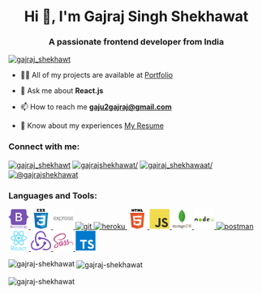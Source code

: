 <h1 align="center">Hi 👋, I'm Gajraj Singh Shekhawat</h1>
<h3 align="center">A passionate frontend developer from India</h3>

<p align="left"> <a href="https://twitter.com/gajraj_shekhawt" target="blank"><img src="https://img.shields.io/twitter/follow/gajraj_shekhawt?logo=twitter&style=for-the-badge" alt="gajraj_shekhawt" /></a> </p>

- 👨‍💻 All of my projects are available at [Portfolio](https://gajraj-shekhawat.github.io/Portfolio/)

- 💬 Ask me about **React.js**

- 📫 How to reach me **gaju2gajraj@gmail.com**

- 📄 Know about my experiences [My Resume](https://drive.google.com/file/d/1FVenuXklnPXj3d6eZCx81SsamKSXDwJw/view?usp=sharing)

<h3 align="left">Connect with me:</h3>
<p align="left">
<a href="https://twitter.com/gajraj_shekhawt" target="blank"><img align="center" src="https://raw.githubusercontent.com/rahuldkjain/github-profile-readme-generator/master/src/images/icons/Social/twitter.svg" alt="gajraj_shekhawt" height="30" width="40" /></a>
<a href="https://linkedin.com/in/gajrajshekhawat/" target="blank"><img align="center" src="https://raw.githubusercontent.com/rahuldkjain/github-profile-readme-generator/master/src/images/icons/Social/linked-in-alt.svg" alt="gajrajshekhawat/" height="30" width="40" /></a>
<a href="https://instagram.com/gajraj_shekhawaat/" target="blank"><img align="center" src="https://raw.githubusercontent.com/rahuldkjain/github-profile-readme-generator/master/src/images/icons/Social/instagram.svg" alt="gajraj_shekhawaat/" height="30" width="40" /></a>
<a href="https://medium.com/@gajrajshekhawat" target="blank"><img align="center" src="https://raw.githubusercontent.com/rahuldkjain/github-profile-readme-generator/master/src/images/icons/Social/medium.svg" alt="@gajrajshekhawat" height="30" width="40" /></a>
</p>

<h3 align="left">Languages and Tools:</h3>
<p align="left"> <a href="https://getbootstrap.com" target="_blank" rel="noreferrer"> <img src="https://raw.githubusercontent.com/devicons/devicon/master/icons/bootstrap/bootstrap-plain-wordmark.svg" alt="bootstrap" width="40" height="40"/> </a> <a href="https://www.w3schools.com/css/" target="_blank" rel="noreferrer"> <img src="https://raw.githubusercontent.com/devicons/devicon/master/icons/css3/css3-original-wordmark.svg" alt="css3" width="40" height="40"/> </a> <a href="https://expressjs.com" target="_blank" rel="noreferrer"> <img src="https://raw.githubusercontent.com/devicons/devicon/master/icons/express/express-original-wordmark.svg" alt="express" width="40" height="40"/> </a> <a href="https://git-scm.com/" target="_blank" rel="noreferrer"> <img src="https://www.vectorlogo.zone/logos/git-scm/git-scm-icon.svg" alt="git" width="40" height="40"/> </a> <a href="https://heroku.com" target="_blank" rel="noreferrer"> <img src="https://www.vectorlogo.zone/logos/heroku/heroku-icon.svg" alt="heroku" width="40" height="40"/> </a> <a href="https://www.w3.org/html/" target="_blank" rel="noreferrer"> <img src="https://raw.githubusercontent.com/devicons/devicon/master/icons/html5/html5-original-wordmark.svg" alt="html5" width="40" height="40"/> </a> <a href="https://developer.mozilla.org/en-US/docs/Web/JavaScript" target="_blank" rel="noreferrer"> <img src="https://raw.githubusercontent.com/devicons/devicon/master/icons/javascript/javascript-original.svg" alt="javascript" width="40" height="40"/> </a> <a href="https://www.mongodb.com/" target="_blank" rel="noreferrer"> <img src="https://raw.githubusercontent.com/devicons/devicon/master/icons/mongodb/mongodb-original-wordmark.svg" alt="mongodb" width="40" height="40"/> </a> <a href="https://nodejs.org" target="_blank" rel="noreferrer"> <img src="https://raw.githubusercontent.com/devicons/devicon/master/icons/nodejs/nodejs-original-wordmark.svg" alt="nodejs" width="40" height="40"/> </a> <a href="https://postman.com" target="_blank" rel="noreferrer"> <img src="https://www.vectorlogo.zone/logos/getpostman/getpostman-icon.svg" alt="postman" width="40" height="40"/> </a> <a href="https://reactjs.org/" target="_blank" rel="noreferrer"> <img src="https://raw.githubusercontent.com/devicons/devicon/master/icons/react/react-original-wordmark.svg" alt="react" width="40" height="40"/> </a> <a href="https://redux.js.org" target="_blank" rel="noreferrer"> <img src="https://raw.githubusercontent.com/devicons/devicon/master/icons/redux/redux-original.svg" alt="redux" width="40" height="40"/> </a> <a href="https://sass-lang.com" target="_blank" rel="noreferrer"> <img src="https://raw.githubusercontent.com/devicons/devicon/master/icons/sass/sass-original.svg" alt="sass" width="40" height="40"/> </a> <a href="https://www.typescriptlang.org/" target="_blank" rel="noreferrer"> <img src="https://raw.githubusercontent.com/devicons/devicon/master/icons/typescript/typescript-original.svg" alt="typescript" width="40" height="40"/> </a> </p>

<p><img align="left" src="https://github-readme-stats.vercel.app/api/top-langs?username=gajraj-shekhawat&show_icons=true&locale=en&layout=compact" alt="gajraj-shekhawat" /></p>

<p>&nbsp;<img align="center" src="https://github-readme-stats.vercel.app/api?username=gajraj-shekhawat&show_icons=true&locale=en" alt="gajraj-shekhawat" /></p>

<p><img align="center" src="https://github-readme-streak-stats.herokuapp.com/?user=gajraj-shekhawat&" alt="gajraj-shekhawat" /></p>
